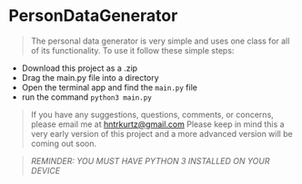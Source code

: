 # PersonDataGenerator
> The personal data generator is very simple and uses one class for all of its functionality.
> To use it follow these simple steps:
* Download this project as a .zip
* Drag the main.py file into a directory
* Open the terminal app and find the `main.py` file
* run the command `python3 main.py`

> If you have any suggestions, questions, comments, or concerns, please email me at hntrkurtz@gmail.com
> Please keep in mind this a very early version of this project and a more advanced version will be coming out soon.

> *REMINDER: YOU MUST HAVE PYTHON 3 INSTALLED ON YOUR DEVICE*
